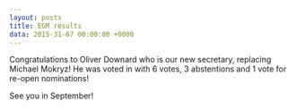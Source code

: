 ```yaml
---
layout: posts
title: EGM results
data: 2015-31-07 00:00:00 +0000
---
```


Congratulations to Oliver Downard who is our new secretary, replacing Michael Mokryz! He was voted in with 6 votes, 3 abstentions and 1 vote for re-open nominations!

See you in September!